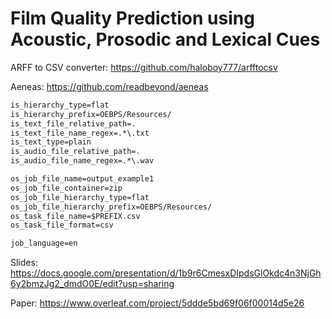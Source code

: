 # Film Quality Prediction using Acoustic, Prosodic and Lexical Cues


ARFF to CSV converter: https://github.com/haloboy777/arfftocsv

Aeneas: https://github.com/readbeyond/aeneas

```config.txt
is_hierarchy_type=flat
is_hierarchy_prefix=OEBPS/Resources/
is_text_file_relative_path=.
is_text_file_name_regex=.*\.txt
is_text_type=plain
is_audio_file_relative_path=.
is_audio_file_name_regex=.*\.wav

os_job_file_name=output_example1
os_job_file_container=zip
os_job_file_hierarchy_type=flat
os_job_file_hierarchy_prefix=OEBPS/Resources/
os_task_file_name=$PREFIX.csv
os_task_file_format=csv

job_language=en
```

Slides: https://docs.google.com/presentation/d/1b9r6CmesxDIpdsGlOkdc4n3NjGh6y2bmzJg2_dmdO0E/edit?usp=sharing

Paper: https://www.overleaf.com/project/5ddde5bd69f06f00014d5e26
